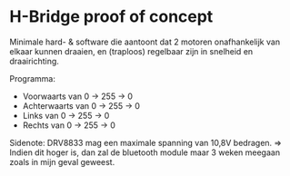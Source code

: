 # H-Bridge proof of concept

Minimale hard- & software die aantoont dat 2 motoren onafhankelijk van elkaar kunnen draaien, en (traploos) regelbaar zijn in snelheid en draairichting.

Programma:
- Voorwaarts van 0 -> 255 -> 0
- Achterwaarts van 0 -> 255 -> 0
- Links van 0 -> 255 -> 0
- Rechts van 0 -> 255 -> 0

Sidenote: DRV8833 mag een maximale spanning van 10,8V bedragen.
=> Indien dit hoger is, dan zal de bluetooth module maar 3 weken meegaan zoals in mijn geval geweest.
